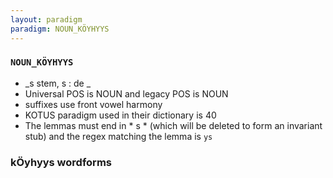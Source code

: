 ```yaml
---
layout: paradigm
paradigm: NOUN_KÖYHYYS
---
```

### ` NOUN_KÖYHYYS `

* _s stem, s : de _
* Universal POS is NOUN and legacy POS is NOUN
* suffixes use front vowel harmony
* KOTUS paradigm used in their dictionary is 40
* The lemmas must end in * s * (which will be deleted to form an invariant stub) and the regex matching the lemma is ` ys `

### kÖyhyys wordforms


